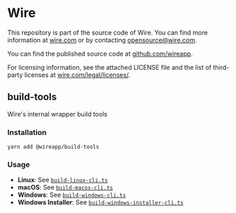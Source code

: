# Wire

This repository is part of the source code of Wire. You can find more information at [wire.com](https://wire.com) or by contacting opensource@wire.com.

You can find the published source code at [github.com/wireapp](https://github.com/wireapp).

For licensing information, see the attached LICENSE file and the list of third-party licenses at [wire.com/legal/licenses/](https://wire.com/legal/licenses/).

## build-tools

Wire's internal wrapper build tools

### Installation

```
yarn add @wireapp/build-tools
```

### Usage

- **Linux**: See [`build-linux-cli.ts`](./src/cli/build-linux-cli.ts)
- **macOS**: See [`build-macos-cli.ts`](./src/cli/build-macos-cli.ts)
- **Windows**: See [`build-windows-cli.ts`](./src/cli/build-windows-cli.ts)
- **Windows Installer**: See [`build-windows-installer-cli.ts`](./src/cli/build-windows-installer-cli.ts)
